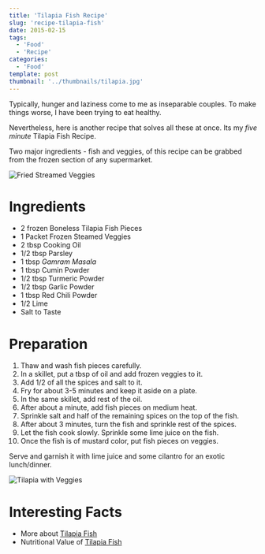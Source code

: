 ```yaml
---
title: 'Tilapia Fish Recipe'
slug: 'recipe-tilapia-fish'
date: 2015-02-15
tags:
  - 'Food'
  - 'Recipe'
categories:
  - 'Food'
template: post
thumbnail: '../thumbnails/tilapia.jpg'
---
```


Typically, hunger and laziness come to me as inseparable couples. To
make things worse, I have been trying to eat healthy.

Nevertheless, here is another recipe that solves all these at once. Its
my _five minute_ Tilapia Fish Recipe.

Two major ingredients - fish and veggies, of this recipe can be grabbed
from the frozen section of any supermarket.

<!--more-->

<!--TOC-->

![Fried Streamed Veggies](https://res.cloudinary.com/sadanandsingh/image/upload/v1496963331/CookingVeggies_ti4q5u.jpg)

# Ingredients

- 2 frozen Boneless Tilapia Fish Pieces
- 1 Packet Frozen Steamed Veggies
- 2 tbsp Cooking Oil
- 1/2 tbsp Parsley
- 1 tbsp _Gamram Masala_
- 1 tbsp Cumin Powder
- 1/2 tbsp Turmeric Powder
- 1/2 tbsp Garlic Powder
- 1 tbsp Red Chili Powder
- 1/2 Lime
- Salt to Taste

# Preparation

1.  Thaw and wash fish pieces carefully.
2.  In a skillet, put a tbsp of oil and add frozen veggies to it.
3.  Add 1/2 of all the spices and salt to it.
4.  Fry for about 3-5 minutes and keep it aside on a plate.
5.  In the same skillet, add rest of the oil.
6.  After about a minute, add fish pieces on medium heat.
7.  Sprinkle salt and half of the remaining spices on the top of the
    fish.
8.  After about 3 minutes, turn the fish and sprinkle rest of the
    spices.
9.  Let the fish cook slowly. Sprinkle some lime juice on the fish.
10. Once the fish is of mustard color, put fish pieces on veggies.

Serve and garnish it with lime juice and some cilantro for an exotic
lunch/dinner.

![Tilapia with Veggies](https://res.cloudinary.com/sadanandsingh/image/upload/v1496963334/Tilapia_v0cehs.jpg)

# Interesting Facts

- More about [Tilapia Fish](https://en.wikipedia.org/wiki/Tilapia)
- Nutritional Value of [Tilapia Fish](https://nutritiondata.self.com/facts/finfish-and-shellfish-products/9244/2)
